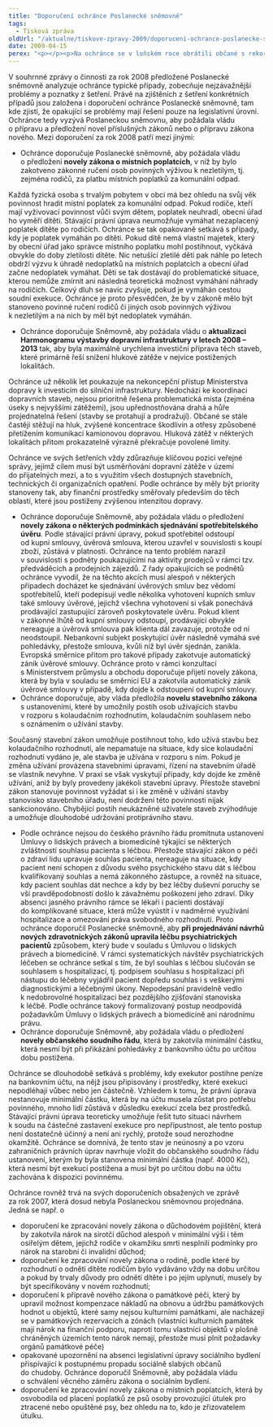 ```yaml
---
title: "Doporučení ochránce Poslanecké sněmovně"
tags:
  - Tisková zpráva
oldUrl: "/aktualne/tiskove-zpravy-2009/doporuceni-ochrance-poslanecke-snemovne"
date: 2009-04-15
perex: "<p></p><p>Na ochránce se v loňském roce obrátili občané s rekordním počtem 7051 stížností a stoupající trend potvrzují i první měsíce roku 2009. Vysoký počet podnětů svědčí dlouhodobém příznivém hodnocení a důvěru v činnost ochránce ze strany občanů. Na druhou stranu je třeba konstatovat, že tematické zaměření a obsah podnětů jsou stejné, jako tomu bylo v minulých letech, což signalizuje, že v celé řadě oblastí veřejné správy nedošlo dosud k výraznějším změnám nebo nápravě nesprávných postupů.</p>"
---
```


<!-- imported from the old website -->

<p class="Normln-web" style="TEXT-DECORATION: none">V souhrnné zprávy o činnosti za rok 2008 předložené Poslanecké sněmovně analyzuje ochránce typické případy, zobecňuje nejzávažnější problémy a poznatky z šetření. Právě na zjištěních z šetření konkrétních případů jsou založena i doporučení ochránce Poslanecké sněmovně, tam kde zjistí, že opakující se problémy mají řešení pouze na legislativní úrovni. Ochránce tedy vyzývá Poslaneckou sněmovnu, aby požádala vládu o přípravu a předložení novel příslušných zákonů nebo o přípravu zákona nového. Mezi doporučení za rok 2008 patří mezi jinými:</p><ul><li class="Normln">Ochránce doporučuje Poslanecké sněmovně, aby požádala vládu o předložení <span style="FONT-WEIGHT: bold">novely zákona o místních poplatcích</span>, v níž by bylo zakotveno zákonné ručení osob povinných výživou k nezletilým, tj. zejména rodičů, za platbu místních poplatků za komunální odpad.</li></ul><p class="Normln-web" style="TEXT-DECORATION: none">Každá fyzická osoba s trvalým pobytem v obci má bez ohledu na svůj věk povinnost hradit místní poplatek za komunální odpad. Pokud rodiče, kteří mají vyživovací povinnost vůči svým dětem, poplatek neuhradí, obecní úřad ho vyměří dítěti. Stávající právní úprava neumožňuje vymáhat nezaplacený poplatek dítěte po rodičích. Ochránce se tak opakovaně setkává s případy, kdy je poplatek vymáhán po dítěti. Pokud dítě nemá vlastní majetek, který by obecní úřad jako správce místního poplatku mohl postihnout, vyčkává obvykle do doby zletilosti dítěte. Nic netušící zletilé děti pak náhle po letech obdrží výzvu k úhradě nedoplatků na místních poplatcích a obecní úřad začne nedoplatek vymáhat. Děti se tak dostávají do problematické situace, kterou nemůže zmírnit ani následná teoretická možnost vymáhání náhrady na rodičích. Celkový dluh se navíc zvyšuje, pokud je vymáhán cestou soudní exekuce. Ochránce je proto přesvědčen, že by v zákoně mělo být stanoveno povinné ručení rodičů či jiných osob povinných výživou k nezletilým a na nich by měl být nedoplatek vymáhán.</p><ul><li style="TEXT-DECORATION: none" class="Normln-web">Ochránce doporučuje Sněmovně, aby požádala vládu o <span style="FONT-WEIGHT: bold">aktualizaci Harmonogramu výstavby dopravní infrastruktury v letech 2008 – 2013</span> tak, aby byla maximálně urychlena investiční příprava těch staveb, které primárně řeší snížení hlukové zátěže v nejvíce postižených lokalitách.</li></ul><p class="Normln-web" style="TEXT-DECORATION: none">Ochránce už několik let poukazuje na nekoncepční přístup Ministerstva dopravy k investicím do silniční infrastruktury. Nedochází ke koordinaci dopravních staveb, nejsou prioritně řešena problematická místa (zejména úseky s nejvyššími zátěžemi), jsou upřednostňována drahá a hůře projednatelná řešení (stavby se protahují a prodražují). Občané se stále častěji stěžují na hluk, zvýšené koncentrace škodlivin a otřesy způsobené přetížením komunikací kamionovou dopravou. Hluková zátěž v některých lokalitách přitom prokazatelně výrazně překračuje povolené limity.</p><p class="Normln">Ochránce ve svých šetřeních vždy zdůrazňuje klíčovou pozici veřejné správy, jejímž cílem musí být usměrňování dopravní zátěže v území do přijatelných mezí, a to s využitím všech dostupných stavebních, technických či organizačních opatření. Podle ochránce by měly být priority stanoveny tak, aby finanční prostředky směřovaly především do těch oblastí, které jsou postiženy zvýšenou intenzitou dopravy.</p><ul><li class="Normln">Ochránce doporučuje Sněmovně, aby požádala vládu o předložení <span style="FONT-WEIGHT: bold">novely zákona o některých podmínkách sjednávání spotřebitelského úvěru</span>. Podle stávající právní úpravy, pokud spotřebitel odstoupí od kupní smlouvy, úvěrová smlouva, kterou uzavřel v souvislosti s koupí zboží, zůstává v platnosti. Ochránce na tento problém narazil v souvislosti s podněty poukazujícími na aktivity prodejců v rámci tzv. předváděcích a prodejních zájezdů. Z řady opakujících se podnětů ochránce vyvodil, že na těchto akcích musí alespoň v některých případech docházet ke sjednávání úvěrových smluv bez vědomí spotřebitelů, kteří podepisují vedle několika vyhotovení kupních smluv také smlouvy úvěrové, jejichž všechna vyhotovení si však ponechává prodávající zastupující zároveň poskytovatele úvěru. Pokud klient v zákonné lhůtě od kupní smlouvy odstoupí, prodávající obvykle nereaguje a úvěrová smlouva pak klienta dál zavazuje, protože od ní neodstoupil. Nebankovní subjekt poskytující úvěr následně vymáhá své pohledávky, přestože smlouva, kvůli níž byl úvěr sjednán, zanikla. Evropská směrnice přitom pro takové případy zakotvuje automatický zánik úvěrové smlouvy. Ochránce proto v rámci konzultací s Ministerstvem průmyslu a obchodu doporučuje přijetí novely zákona, která by byla v souladu se směrnicí EU a zakotvila automatický zánik úvěrové smlouvy v případě, kdy dojde k odstoupení od kupní smlouvy.</li><li class="Normln">Ochránce doporučuje, aby vláda předložila <span style="FONT-WEIGHT: bold">novelu stavebního zákona</span> s ustanoveními, které by umožnily postih osob užívajících stavbu v rozporu s kolaudačním rozhodnutím, kolaudačním souhlasem nebo s oznámením o užívání stavby.</li></ul><p class="Normln-web" style="TEXT-DECORATION: none">Současný stavební zákon umožňuje postihnout toho, kdo užívá stavbu bez kolaudačního rozhodnutí, ale nepamatuje na situace, kdy sice kolaudační rozhodnutí vydáno je, ale stavba je užívána v rozporu s ním. Pokud je změna užívání provázena stavebními úpravami, řízení na stavebním úřadě se vlastník nevyhne. V praxi se však vyskytují případy, kdy dojde ke změně užívání, aniž by byly provedeny jakékoli stavební úpravy. Přestože stavební zákon stanovuje povinnost vyžádat si i ke změně v užívání stavby stanovisko stavebního úřadu, není dodržení této povinnosti nijak sankcionováno. Chybějící postih neukázněné uživatele staveb zvýhodňuje a umožňuje dlouhodobé udržování protiprávního stavu.</p><ul><li style="TEXT-DECORATION: none" class="Normln-web">Podle ochránce nejsou do českého právního řádu promítnuta ustanovení Úmluvy o lidských právech a biomedicíně týkající se některých zvláštností souhlasu pacienta s léčbou. Přestože stávající zákon o péči o zdraví lidu upravuje souhlas pacienta, nereaguje na situace, kdy pacient není schopen z důvodu svého psychického stavu dát s léčbou kvalifikovaný souhlas a nemá zákonného zástupce, a rovněž na situace, kdy pacient souhlas dát nechce a kdy by bez léčby duševní poruchy se vší pravděpodobností došlo k závažnému poškození jeho zdraví. Díky absenci jasného právního rámce se lékaři i pacienti dostávají do komplikované situace, která může vyústit i v nadměrné využívání hospitalizace a omezování práva svobodného rozhodnutí. Proto ochránce doporučil Poslanecké sněmovně, aby <span style="FONT-WEIGHT: bold">při projednávání návrhů nových zdravotnických zákonů upravila léčbu psychiatrických pacientů</span> způsobem, který bude v souladu s Úmluvou o lidských právech a biomedicíně. V rámci systematických návštěv psychiatrických léčeben se ochránce setkal s tím, že byl souhlas s léčbou slučován se souhlasem s hospitalizací, tj. podpisem souhlasu s hospitalizací při nástupu do léčebny vyjádřil pacient dopředu souhlas i s veškerými diagnostickými a léčebnými úkony. Nepodepsání pravidelně vedlo k nedobrovolné hospitalizaci bez pozdějšího zjišťování stanoviska k léčbě. Podle ochránce takový formalizovaný postup neodpovídá požadavkům Úmluvy o lidských právech a biomedicíně ani národnímu právu.</li><li class="Normln">Ochránce doporučuje Sněmovně, aby požádala vládu o předložení <span style="FONT-WEIGHT: bold">novely občanského soudního řádu</span>, která by zakotvila minimální částku, která nesmí být při přikázání pohledávky z bankovního účtu po určitou dobu postižena.</li></ul><p class="Normln-web" style="TEXT-DECORATION: none">Ochránce se dlouhodobě setkává s problémy, kdy exekutor postihne peníze na bankovním účtu, na nějž jsou připisovány i prostředky, které exekuci nepodléhají vůbec nebo jen částečně. Vzhledem k tomu, že právní úprava nestanovuje minimální částku, která by na účtu musela zůstat pro potřebu povinného, mnoho lidí zůstává v důsledku exekucí zcela bez prostředků. Stávající právní úprava teoreticky umožňuje řešit tuto situaci návrhem k soudu na částečné zastavení exekuce pro nepřípustnost, ale tento postup není dostatečně účinný a není ani rychlý, protože soud nerozhodne okamžitě. Ochránce se domnívá, že tento stav je neúnosný a po vzoru zahraničních právních úprav navrhuje vložit do občanského soudního řádu ustanovení, kterým by byla stanovena minimální částka (např. 4000 Kč), která nesmí být exekucí postižena a musí být po určitou dobu na účtu zachována k dispozici povinnému.</p><p class="Normln-web" style="TEXT-DECORATION: none">Ochránce rovněž trvá na svých doporučeních obsažených ve zprávě za rok 2007, která dosud nebyla Poslaneckou sněmovnou projednána. Jedná se např. o</p><ul><li class="Normln">doporučení ke zpracování novely zákona o důchodovém pojištění, která by zakotvila nárok na sirotčí důchod alespoň v minimální výši i těm osiřelým dětem, jejichž rodiče v okamžiku smrti nesplnili podmínky pro nárok na starobní či invalidní důchod;</li><li class="Normln">doporučení ke zpracování novely zákona o rodině, podle které by rozhodnutí o odnětí dítěte rodičům bylo vydáváno vždy na dobu určitou a pokud by trvaly důvody pro odnětí dítěte i po jejím uplynutí, musely by být specifikovány v novém rozhodnutí;</li><li class="Normln">doporučení k přípravě nového zákona o památkové péči, který by upravil možnost kompenzace nákladů na obnovu a údržbu památkových hodnot u objektů, které samy nejsou kulturními památkami, ale nacházejí se v památkových rezervacích a zónách (vlastníci kulturních památek mají nárok na finanční podporu, naproti tomu vlastníci objektů v plošně chráněných územích tento nárok nemají, přestože musí plnit požadavky orgánů památkové péče)</li><li class="Normln">opakované upozornění na absenci legislativní úpravy sociálního bydlení přispívající k postupnému propadu sociálně slabých občanů do chudoby. Ochránce doporučil Sněmovně, aby požádala vládu o schválení věcného záměru zákona o sociálním bydlení.</li><li class="Normln">doporučení ke zpracování novely zákona o místních poplatcích, která by osvobodila od placení poplatků ze psů osoby provozující útulek pro ztracené nebo opuštěné psy, bez ohledu na to, kdo je zřizovatelem útulku.</li></ul>
